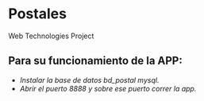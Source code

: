 # Postales
Web Technologies Project 
## Para su funcionamiento de la APP:
* _Instalar la base de datos bd_postal mysql._
* _Abrir el puerto 8888 y sobre ese puerto correr la app._
